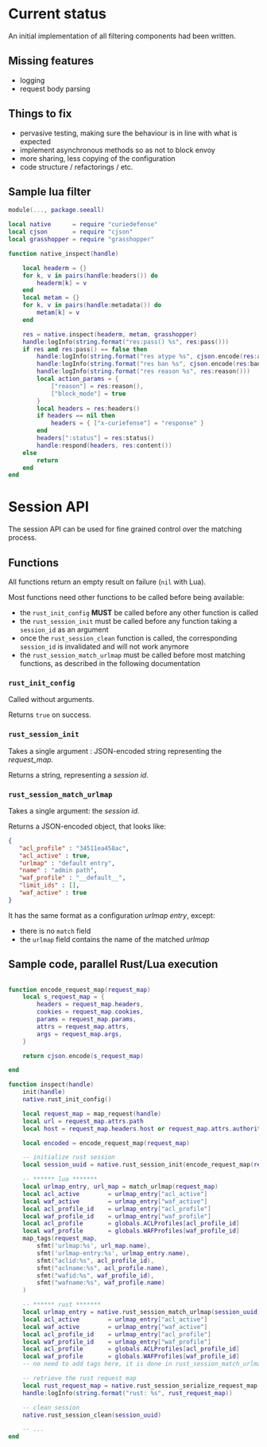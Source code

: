 # Current status

An initial implementation of all filtering components had been written.

## Missing features

 * logging
 * request body parsing

## Things to fix

 * pervasive testing, making sure the behaviour is in line with what is expected
 * implement asynchronous methods so as not to block envoy
 * more sharing, less copying of the configuration
 * code structure / refactorings / etc.

## Sample lua filter

```lua
module(..., package.seeall)

local native      = require "curiedefense"
local cjson       = require "cjson"
local grasshopper = require "grasshopper"

function native_inspect(handle)

    local headerm = {}
    for k, v in pairs(handle:headers()) do
        headerm[k] = v
    end
    local metam = {}
    for k, v in pairs(handle:metadata()) do
        metam[k] = v
    end

    res = native.inspect(headerm, metam, grasshopper)
    handle:logInfo(string.format("res:pass() %s", res:pass()))
    if res and res:pass() == false then
        handle:logInfo(string.format("res atype %s", cjson.encode(res:atype())))
        handle:logInfo(string.format("res ban %s", cjson.encode(res:ban())))
        handle:logInfo(string.format("res reason %s", res:reason()))
        local action_params = {
            ["reason"] = res:reason(),
            ["block_mode"] = true
        }
        local headers = res:headers()
        if headers == nil then
            headers = { ["x-curiefense"] = "response" }
        end
        headers[":status"] = res:status()
        handle:respond(headers, res:content())
    else
        return
    end
end
```

# Session API

The session API can be used for fine grained control over the matching process.

## Functions

All functions return an empty result on failure (`nil` with Lua).

Most functions need other functions to be called before being available:

 * the `rust_init_config` **MUST** be called before any other function is called
 * the `rust_session_init` must be called before any function taking a `session_id` as an argument
 * once the `rust_session_clean` function is called, the corresponding `session_id` is invalidated and will not work anymore
 * the `rust_session_match_urlmap` must be called before most matching functions, as described in the following documentation

### `rust_init_config`

Called without arguments.

Returns `true` on success.

### `rust_session_init`

Takes a single argument : JSON-encoded string representing the *request_map*.

Returns a string, representing a *session id*.

### `rust_session_match_urlmap`

Takes a single argument: the *session id*.

Returns a JSON-encoded object, that looks like:

```json
{
   "acl_profile" : "34511ea458ac",
   "acl_active" : true,
   "urlmap" : "default entry",
   "name" : "admin path",
   "waf_profile" : "__default__",
   "limit_ids" : [],
   "waf_active" : true
}
```

It has the same format as a configuration *urlmap entry*, except:

 * there is no `match` field
 * the `urlmap` field contains the name of the matched *urlmap*

## Sample code, parallel Rust/Lua execution

```lua

function encode_request_map(request_map)
    local s_request_map = {
        headers = request_map.headers,
        cookies = request_map.cookies,
        params = request_map.params,
        attrs = request_map.attrs,
        args = request_map.args,
    }

    return cjson.encode(s_request_map)

end

function inspect(handle)
    init(handle)
    native.rust_init_config()

    local request_map = map_request(handle)
    local url = request_map.attrs.path
    local host = request_map.headers.host or request_map.attrs.authority

    local encoded = encode_request_map(request_map)

    -- initialize rust session
    local session_uuid = native.rust_session_init(encode_request_map(request_map))

    -- ****** lua *******
    local urlmap_entry, url_map = match_urlmap(request_map)
    local acl_active        = urlmap_entry["acl_active"]
    local waf_active        = urlmap_entry["waf_active"]
    local acl_profile_id    = urlmap_entry["acl_profile"]
    local waf_profile_id    = urlmap_entry["waf_profile"]
    local acl_profile       = globals.ACLProfiles[acl_profile_id]
    local waf_profile       = globals.WAFProfiles[waf_profile_id]
    map_tags(request_map,
        sfmt('urlmap:%s', url_map.name),
        sfmt('urlmap-entry:%s', urlmap_entry.name),
        sfmt("aclid:%s", acl_profile_id),
        sfmt("aclname:%s", acl_profile.name),
        sfmt("wafid:%s", waf_profile_id),
        sfmt("wafname:%s", waf_profile.name)
    )

    -- ****** rust *******
    local urlmap_entry = native.rust_session_match_urlmap(session_uuid)
    local acl_active        = urlmap_entry["acl_active"]
    local waf_active        = urlmap_entry["waf_active"]
    local acl_profile_id    = urlmap_entry["acl_profile"]
    local waf_profile_id    = urlmap_entry["waf_profile"]
    local acl_profile       = globals.ACLProfiles[acl_profile_id]
    local waf_profile       = globals.WAFProfiles[waf_profile_id]
    -- no need to add tags here, it is done in rust_session_match_urlmap

    -- retrieve the rust request map
    local rust_request_map = native.rust_session_serialize_request_map(session_uuid)
    handle:logInfo(string.format("rust: %s", rust_request_map))

    -- clean session
    native.rust_session_clean(session_uuid)

    -- ...
end
```
